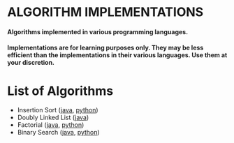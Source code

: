 # ALGORITHM IMPLEMENTATIONS

#### Algorithms implemented in various programming languages.
#### Implementations are for learning purposes only. They may be less efficient than the implementations in their various languages. Use them at your discretion.

# List of Algorithms
- Insertion Sort ([java](InsertionSort/java/src/InsertionSort.java), [python](InsertionSort/python/insertion_sort.py))
- Doubly Linked List ([java](LinkedList/java/src/doubly/DoublyLinkedList.java))
- Factorial ([java](Factorial/java/src/Factorial.java), [python](Factorial/python/factorial.py))
- Binary Search ([java](BinarySearch/java/src/BinarySearch.java), [python](BinarySearch/python/binary_search.py))

